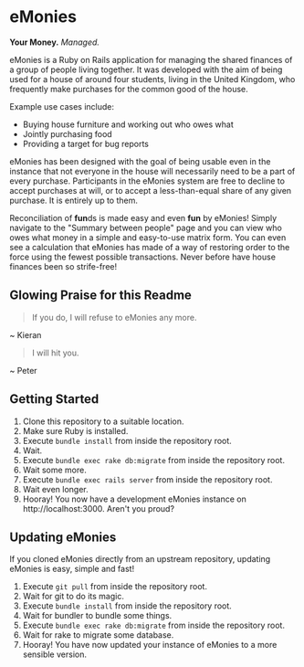 eMonies
=======

**Your Money.** *Managed.*

eMonies is a Ruby on Rails application for managing the shared finances of a group of people living together.
It was developed with the aim of being used for a house of around four students, living in the United Kingdom,
who frequently make purchases for the common good of the house.

Example use cases include:

* Buying house furniture and working out who owes what
* Jointly purchasing food
* Providing a target for bug reports

eMonies has been designed with the goal of being usable even in the instance that not everyone in the house
will necessarily need to be a part of every purchase. Participants in the eMonies system are free to decline
to accept purchases at will, or to accept a less-than-equal share of any given purchase. It is entirely up
to them.

Reconciliation of <strong>fun</strong>ds is made easy and even **fun** by eMonies! Simply navigate to the
"Summary between people" page and you can view who owes what money in a simple and easy-to-use matrix
form. You can even see a calculation that eMonies has made of a way of restoring order to the force
using the fewest possible transactions. Never before have house finances been so strife-free!

Glowing Praise for this Readme
------------------------------

> If you do, I will refuse to eMonies any more.

~ Kieran

> I will hit you.

~ Peter

Getting Started
---------------

1. Clone this repository to a suitable location.
2. Make sure Ruby is installed.
3. Execute `bundle install` from inside the repository root.
4. Wait.
5. Execute `bundle exec rake db:migrate` from inside the repository root.
6. Wait some more.
7. Execute `bundle exec rails server` from inside the repository root.
8. Wait even longer.
9. Hooray! You now have a development eMonies instance on http://localhost:3000. Aren't you proud?

Updating eMonies
----------------

If you cloned eMonies directly from an upstream repository, updating eMonies is easy, simple and fast!

1. Execute `git pull` from inside the repository root.
2. Wait for git to do its magic.
3. Execute `bundle install` from inside the repository root.
4. Wait for bundler to bundle some things.
5. Execute `bundle exec rake db:migrate` from inside the repository root.
6. Wait for rake to migrate some database.
7. Hooray! You have now updated your instance of eMonies to a more sensible version.
